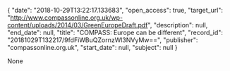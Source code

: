 {
  "date": "2018-10-29T13:22:17.133683", 
  "open_access": true, 
  "target_url": "http://www.compassonline.org.uk/wp-content/uploads/2014/03/GreenEuropeDraft.pdf", 
  "description": null, 
  "end_date": null, 
  "title": "COMPASS: Europe can be different", 
  "record_id": "20181029T132217/9fdFiWBuQZornzWl3NVyMw==", 
  "publisher": "compassonline.org.uk", 
  "start_date": null, 
  "subject": null
}

None
